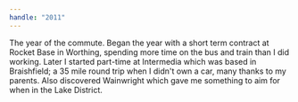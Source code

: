 ```yaml
---
handle: "2011"
---
```


The year of the commute. Began the year with a short term contract at Rocket Base in Worthing, spending more time on the bus and train than I did working. Later I started part-time at Intermedia which was based in Braishfield; a 35 mile round trip when I didn't own a car, many thanks to my parents. Also discovered Wainwright which gave me something to aim for when in the Lake District.

